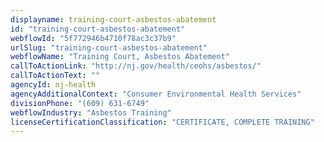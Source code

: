 ```yaml
---
displayname: training-court-asbestos-abatement
id: "training-court-asbestos-abatement"
webflowId: "5f772946b4710f78ac3c37b9"
urlSlug: "training-court-asbestos-abatement"
webflowName: "Training Court, Asbestos Abatement"
callToActionLink: "http://nj.gov/health/ceohs/asbestos/"
callToActionText: ""
agencyId: nj-health
agencyAdditionalContext: "Consumer Environmental Health Services"
divisionPhone: "(609) 631-6749"
webflowIndustry: "Asbestos Training"
licenseCertificationClassification: "CERTIFICATE, COMPLETE TRAINING"
---
```

